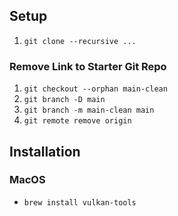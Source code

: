 ## Setup

1. `git clone --recursive ...`

### Remove Link to Starter Git Repo

1. `git checkout --orphan main-clean`
2. `git branch -D main`
3. `git branch -m main-clean main`
4. `git remote remove origin`

## Installation

### MacOS

* `brew install vulkan-tools`
